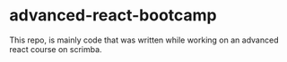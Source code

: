 # advanced-react-bootcamp
This repo, is mainly code that was written while working on an advanced react course on scrimba.
